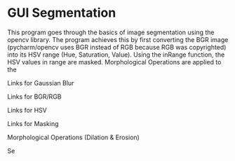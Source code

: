 # GUI Segmentation

This program goes through the basics of image segmentation using the opencv library. The program achieves this by first converting the BGR image (pycharm/opencv uses BGR instead of RGB because RGB was copyrighted) into its HSV range (Hue, Saturation, Value). Using the inRange function, the HSV values in range are masked. Morphological Operations are applied to the 


Links for Gaussian Blur

Links for BGR/RGB

Links for HSV

Links for Masking

Morphological Operations (Dilation & Erosion)

Se
